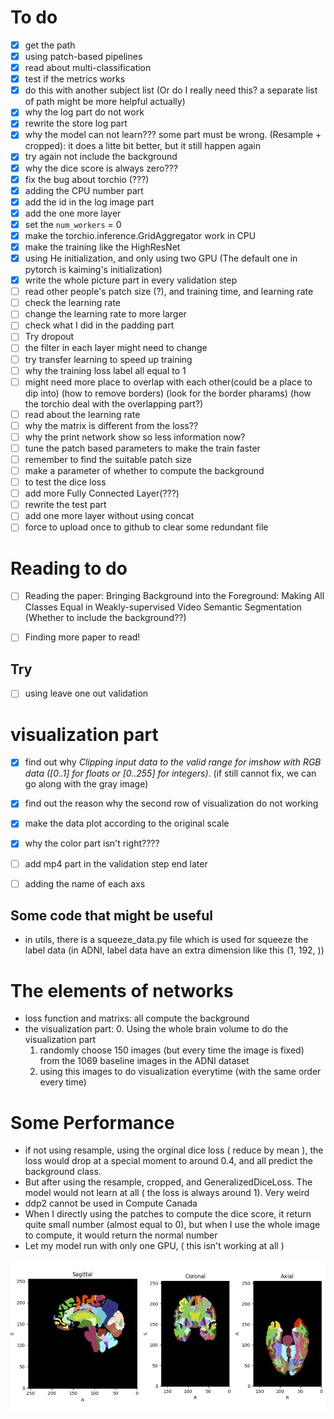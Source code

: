# To do
- [X] get the path
- [X] using patch-based pipelines
- [X] read about multi-classification
- [X] test if the metrics works
- [X] do this with another subject list (Or do I really need this? a separate list of path might be more helpful actually)
- [X] why the log part do not work
- [X] rewrite the store log part
- [X] why the model can not learn??? some part must be wrong. (Resample + cropped): it does a litte bit better, but it still happen again
- [X] try again not include the background
- [X] why the dice score is always zero???
- [X] fix the bug about torchio (???)
- [X] adding the CPU number part
- [X] add the id in the log image part
- [X] add the one more layer
- [X] set the `num_workers` = 0
- [X] make the torchio.inference.GridAggregator work in CPU
- [X] make the training like the HighResNet
- [X] using He initialization, and only using two GPU (The default one in pytorch is kaiming's initialization)
- [X] write the whole picture part in every validation step
- [ ] read other people's patch size (?), and training time, and learning rate
- [ ] check the learning rate 
- [ ] change the learning rate to more larger
- [ ] check what I did in the padding part
- [ ] Try dropout
- [ ] the filter in each layer might need to change
- [ ] try transfer learning to speed up training
- [ ] why the training loss label all equal to 1
- [ ] might need more place to overlap with each other(could be a place to dip into) (how to remove borders) (look for the border pharams) (how the torchio deal with the overlapping part?)
- [ ] read about the learning rate
- [ ] why the matrix is different from the loss??
- [ ] why the print network show so less information now?
- [ ] tune the patch based parameters to make the train faster
- [ ] remember to find the suitable patch size
- [ ] make a parameter of whether to compute the background
- [ ] to test the dice loss
- [ ] add more Fully Connected Layer(???)
- [ ] rewrite the test part
- [ ] add one more layer without using concat
- [ ] force to upload once to github to clear some redundant file

# Reading to do 
- [ ] Reading the paper: Bringing Background into the Foreground:
Making All Classes Equal in Weakly-supervised Video Semantic Segmentation (Whether to include the background??)
- [ ] Finding more paper to read!


## Try
- [ ] using leave one out validation


# visualization part
- [X] find out why _Clipping input data to the valid range for imshow with RGB data ([0..1] for floats or [0..255] for integers)_. (if still cannot fix, we can go along with the gray image)
- [X] find out the reason why the second row of visualization do not working
- [X] make the data plot according to the original scale
- [X] why the color part isn't right????
- [ ] add mp4 part in the validation step end later
- [ ] adding the name of each axs


## Some code that might be useful
- in utils, there is a squeeze_data.py file which is used for squeeze
the label data (in ADNI, label data have an extra dimension like this (1, 192, ))

# The elements of networks
- loss function and matrixs: all compute the background 
- the visualization part:
    0. Using the whole brain volume to do the visualization part
    1. randomly choose 150 images (but every time the image is fixed) from the 1069 baseline images in the ADNI dataset
    2. using this images to do visualization everytime (with the same order every time)

# Some Performance
- if not using resample, using the orginal dice loss ( reduce by mean ), the loss would drop at a special moment to around 0.4, and all predict the background class. 
- But after using the resample, cropped, and GeneralizedDiceLoss. The model would not learn at all ( the loss is always around 1). Very weird
- ddp2 cannot be used in Compute Canada
- When I directly using the patches to compute the dice score, it return quite small number (almost equal to 0), but when I use the whole image to compute, it would return the normal number
- Let my model run with only one GPU, ( this isn't working at all )


![](./img/brain_parcellation.png)